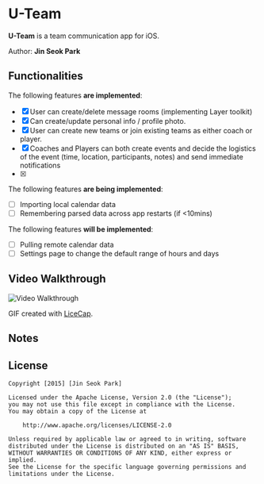 # U-Team

**U-Team** is a team communication app for iOS.

Author: **Jin Seok Park**

## Functionalities

The following features **are implemented**:

* [X] User can create/delete message rooms (implementing Layer toolkit)
* [X] Can create/update personal info / profile photo.
* [X] User can create new teams or join existing teams as either coach or player.
* [X] Coaches and Players can both create events and decide the logistics of the event (time, location, participants, notes) and send immediate notifications
* [X] 

The following features **are being implemented**:

* [ ] Importing local calendar data
* [ ] Remembering parsed data across app restarts (if <10mins)

The following features **will be implemented**:

- [ ] Pulling remote calendar data
- [ ] Settings page to change the default range of hours and days

## Video Walkthrough 

<img src='http://i.imgur.com/uP1jWsT.gif' title='Video Walkthrough' width='' alt='Video Walkthrough' />

GIF created with [LiceCap](http://www.cockos.com/licecap/).

## Notes



## License

    Copyright [2015] [Jin Seok Park]

    Licensed under the Apache License, Version 2.0 (the "License");
    you may not use this file except in compliance with the License.
    You may obtain a copy of the License at

        http://www.apache.org/licenses/LICENSE-2.0

    Unless required by applicable law or agreed to in writing, software
    distributed under the License is distributed on an "AS IS" BASIS,
    WITHOUT WARRANTIES OR CONDITIONS OF ANY KIND, either express or implied.
    See the License for the specific language governing permissions and
    limitations under the License.
